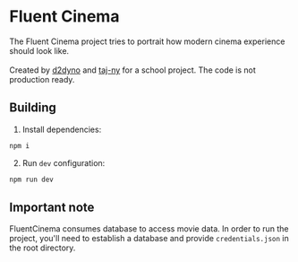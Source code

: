 # Fluent Cinema

The Fluent Cinema project tries to portrait how modern cinema experience should look like.
<br/><br/>
Created by [d2dyno](https://github.com/d2dyno1) and [taj-ny](https://github.com/taj-ny) for a school project. The code is not production ready.

Building
---

1. Install dependencies:

```bash
npm i
```

2. Run `dev` configuration:

```bash
npm run dev
```

**Important note**
---
FluentCinema consumes database to access movie data. In order to run the project, you'll need to establish a database and provide `credentials.json` in the root directory.